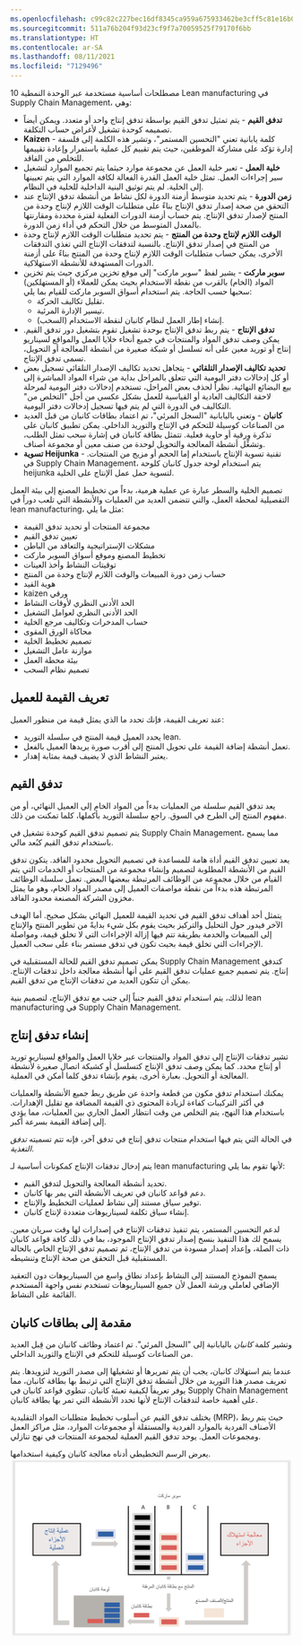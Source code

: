 ```yaml
---
ms.openlocfilehash: c99c82c227bec16df8345ca959a675933462be3cff5c81e16b02d619f8b3c539
ms.sourcegitcommit: 511a76b204f93d23cf9f7a70059525f79170f6bb
ms.translationtype: HT
ms.contentlocale: ar-SA
ms.lasthandoff: 08/11/2021
ms.locfileid: "7129496"
---
```

10 مصطلحات أساسية مستخدمة عبر الوحدة النمطية Lean manufacturing في Supply Chain Management، وهي:

-   **تدفق القيم** - يتم تمثيل تدفق القيم بواسطة تدفق إنتاج واحد أو متعدد. ويمكن أيضاً تصميمه كوحدة تشغيل لأغراض حساب التكلفة.
-   **Kaizen** - كلمة يابانية تعني "التحسين المستمر"، وتشير هذه الكلمة إلى فلسفة إدارة تؤكد على مشاركة الموظفين، حيث يتم تقييم كل عملية باستمرار وإعادة تقييمها للتخلص من الفاقد.
-   **خلية العمل** - تعبر خلية العمل عن مجموعة موارد حيثما يتم تجميع الموارد لتشغيل سير إجراءات العمل. تمثل خلية العمل القدرة الفعالة لكافة الموارد التي يتم تعيينها إلى الخلية. لم يتم توثيق البنية الداخلية للخلية في النظام.
-   **زمن الدورة** - يتم تحديد متوسط أزمنة الدورة لكل نشاط من أنشطة تدفق الإنتاج عند التحقق من صحة إصدار تدفق الإنتاج بناءً على متطلبات الوقت اللازم لإنتاج وحدة من المنتج لإصدار تدفق الإنتاج. يتم حساب أزمنة الدورات الفعلية لفترة محددة ومقارنتها بالمعدل المتوسط من خلال التحكم في أداء زمن الدورة.
-   **الوقت اللازم لإنتاج وحدة من المنتج** - يتم تحديد متطلبات الوقت اللازم لإنتاج وحدة من المنتج في إصدار تدفق الإنتاج. بالنسبة لتدفقات الإنتاج التي تغذي التدفقات الأخرى، يمكن حساب متطلبات الوقت اللازم لإنتاج وحدة من المنتج بناءً على أزمنة الدورات المستهدفة للأنشطة الاستهلاكية.
-   **سوبر ماركت** - يشير لفظ "سوبر ماركت" إلى موقع تخزين مركزي حيث يتم تخزين المواد (الخام) بالقرب من نقطة الاستخدام بحيث يمكن للعملاء (أو المستهلكين) سحبها حسب الحاجة. يتم استخدام أسواق السوبر ماركت للقيام بما يلي:
    - تقليل تكاليف الحركة.
    - تيسير الإدارة المرئية.
    - إنشاء إطار العمل لنظام كانبان لنقطة الاستخدام (السحب).
-   **تدفق الإنتاج** - يتم ربط تدفق الإنتاج بوحدة تشغيل تقوم بتشغيل دور تدفق القيم. يمكن وصف تدفق المواد والمنتجات في جميع أنحاء خلايا العمل والمواقع لسيناريو إنتاج أو توريد معين على أنه تسلسل أو شبكة صغيرة من أنشطة المعالجة أو التحويل، تسمى تدفق الإنتاج.
-   **تحديد تكاليف الإصدار التلقائي** - يتجاهل تحديد تكاليف الإصدار التلقائي تسجيل بعض أو كل إدخالات دفتر اليومية التي تتعلق بالمراحل بداية من شراء المواد المباشرة إلى بيع البضائع النهائية. نظراً لحذف بعض المراحل، تستخدم إدخالات دفتر اليومية لمرحلة لاحقة التكاليف العادية أو القياسية للعمل بشكل عكسي من أجل "التخلص من" التكاليف في الدورة التي لم يتم فيها تسجيل إدخالات دفتر اليومية.
-   **كانبان** - وتعني باليابانية "السجل المرئي"، تم اعتماد بطاقات كانبان من قبل العديد من الصناعات كوسيلة للتحكم في الإنتاج والتوريد الداخلي. يمكن تطبيق كانبان على تذكرة ورقية أو حاوية فعلية. تتمثل بطاقة كانبان في إشارة سحب تمثل الطلب، وتشغِّل أنشطة المعالجة والتحويل لوحدة من صنف معين أو مجموعة أصناف.
-   **تسوية Heijunka** - تقنية تسوية الإنتاج باستخدام إما الحجم أو مزيج من المنتجات. في Supply Chain Management، يتم استخدام لوحة جدول كانبان كلوحة heijunka لتسوية حمل عمل الإنتاج على الخلية.


تصميم الخلية والسطر عبارة عن عملية هرمية، بدءاً من تخطيط المصنع إلى بيئة العمل التفصيلية لمحطة العمل، والتي تتضمن العديد من العمليات والأنشطة التي تلعب دوراً في lean manufacturing، مثل ما يلي: 

 - مجموعة المنتجات أو تحديد تدفق القيمة 
 - تعيين تدفق القيم 
 - مشكلات الإستراتيجية والتعاقد من الباطن 
 - تخطيط المصنع وموقع أسواق السوبر ماركت 
 - توقيتات النشاط وأخذ العينات 
 - حساب زمن دورة المبيعات والوقت اللازم لإنتاج وحدة من المنتج
 - هوية القيد 
 - kaizen ورقي 
 - الحد الأدنى النظري لأوقات النشاط 
 - الحد الأدنى النظري لعوامل التشغيل 
 - حساب المدخرات وتكاليف مرجع الخلية 
 - محاكاة الورق المقوى 
 - تصميم تخطيط الخلية 
 - موازنة عامل التشغيل 
 - بيئة محطة العمل 
 - تصميم نظام السحب


## <a name="identifying-value-for-the-customer"></a>تعريف القيمة للعميل
 

عند تعريف القيمة، فإنك تحدد ما الذي يمثل قيمة من منظور العميل:

-   يحدد العميل قيمة المنتج في سلسلة التوريد lean.
-   تعمل أنشطة إضافة القيمة على تحويل المنتج إلى أقرب صورة يريدها العميل بالفعل.
-   يعتبر النشاط الذي لا يضيف قيمة بمثابة إهدار.


## <a name="value-stream"></a>تدفق القيم
 

يعد تدفق القيم سلسلة من العمليات بدءاً من المواد الخام إلى العميل النهائي، أو من مفهوم المنتج إلى الطرح في السوق. راجع سلسلة التوريد بأكملها، كلما تمكنت من ذلك.

يتم تصميم تدفق القيم كوحدة تشغيل في Supply Chain Management، مما يسمح باستخدام تدفق القيم كبُعد مالي.

يعد تعيين تدفق القيم أداة هامة للمساعدة في تصميم التحويل محدود الفاقد. يتكون تدفق القيم من الأنشطة المطلوبة لتصميم وإنشاء مجموعة من المنتجات أو الخدمات التي يتم القيام من خلال مجموعة من الوظائف المرتبطة ببعضها البعض. تعمل سلسلة الوظائف المرتبطة هذه بدءاً من نقطة مواصفات العميل إلى مصدر المواد الخام، وهو ما يمثل مخزون الشركة المصنعة محدود الفاقد.

يتمثل أحد أهداف تدفق القيم في تحديد القيمة للعميل النهائي بشكل صحيح. أما الهدف الآخر فيدور حول التحليل والتركيز بحيث يقوم بكل شيء بدايةً من تطوير المنتج والإنتاج إلى المبيعات والخدمة بطريقة تتم فيها إزالة الإجراءات التي لا تخلق قيمة، ومواصلة الإجراءات التي تخلق قيمة بحيث تكون في تدفق مستمر بناء على سحب العميل.

يمكن تصميم تدفق القيم للحالة المستقبلية في Supply Chain Management كتدفق إنتاج. يتم تصميم جميع عمليات تدفق القيم على أنها أنشطة معالجة داخل تدفقات الإنتاج. يمكن أن تتكون العديد من تدفقات الإنتاج من تدفق القيم.

لذلك، يتم استخدام تدفق القيم جنباً إلى جنب مع تدفق الإنتاج، لتصميم بنية lean manufacturing في Supply Chain Management.


## <a name="creating-a-production-flow"></a>إنشاء تدفق إنتاج
 

تشير تدفقات الإنتاج إلى تدفق المواد والمنتجات عبر خلايا العمل والمواقع لسيناريو توريد أو إنتاج محدد. كما يمكن وصف تدفق الإنتاج كتسلسل أو كشبكة اتصال صغيرة لأنشطة المعالجة أو التحويل. بعبارة أخرى، يقوم بإنشاء تدفق كلما أمكن في العملية.

يمكنك استخدام تدفق مكون من قطعة واحدة عن طريق ربط جميع الأنشطة والعمليات في أكثر التركيبات كفاءة لزيادة المحتوى ذي القيمة المضافة مع تقليل الإهدارات. باستخدام هذا النهج، يتم التخلص من وقت انتظار العمل الجاري بين العمليات، مما يؤدي إلى إضافة القيمة بسرعة أكبر.

في الحالة التي يتم فيها استخدام منتجات تدفق إنتاج في تدفق آخر، فإنه تتم تسميته *تدفق التغذية*. 

يتم إدخال تدفقات الإنتاج كمكونات أساسية لـ lean manufacturing لأنها تقوم بما يلي: 

 - تحديد أنشطة المعالجة والتحويل لتدفق القيم. 
 - دعم قواعد كانبان في تعريف الأنشطة التي يمر بها كانبان. 
 - توفير سياق مستند إلى نشاط لعمليات التخطيط والإنتاج. 
 - إنشاء سياق تكلفة لسيناريوهات متعددة لإنتاج كانبان.

لدعم التحسين المستمر، يتم تنفيذ تدفقات الإنتاج في إصدارات لها وقت سريان معين. يسمح لك هذا التنفيذ بنسخ إصدار تدفق الإنتاج الموجود، بما في ذلك كافة قواعد كانبان ذات الصلة، وإعداد إصدار مسودة من تدفق الإنتاج، ثم تصميم تدفق الإنتاج الخاص بالحالة المستقبلية قبل التحقق من صحة الإنتاج وتنشيطه.

يسمح النموذج المستند إلى النشاط بإعداد نطاق واسع من السيناريوهات دون التعقيد الإضافي لعاملي ورشة العمل لأن جميع السيناريوهات تستخدم نفس واجهة المستخدم القائمة على النشاط.

## <a name="introduction-to-kanbans"></a>مقدمة إلى بطاقات كانبان
 

وتشير كلمة *كانبان* باليابانية إلى "السجل المرئي". تم اعتماد وظائف كانبان من قِبل العديد من الصناعات كوسيلة للتحكم في الإنتاج والتوريد الداخلي.

عندما يتم استهلاك كانبان، يجب أن يتم تمريرها أو تشغيلها إلى مصدر التوريد لتزويدها. يتم تعريف مصدر هذا التوريد من خلال أنشطة تدفق الإنتاج التي ترتبط بها بطاقة كانبان، مما يوفر تعريفاً لكيفية تعبئة كانبان. تنطوي قواعد كانبان في Supply Chain Management على أهمية خاصة لتدفقات الإنتاج لأنها تحدد الأنشطة التي تمر بها بطاقة كانبان.

يختلف تدفق القيم عن أسلوب تخطيط متطلبات المواد التقليدية (MRP)، حيث يتم ربط الأصناف الفردية بالموارد الفردية والمستقلة أو مجموعات الموارد، مثل مراكز العمل ومجموعات العمل. يوحد تدفق القيم العملية لمجموعة المنتجات في نهج تنازلي. 

يعرض الرسم التخطيطي أدناه معالجة كانبان وكيفية استخدامها.
 ![يعرض الرسم التخطيطي أدناه معالجة كانبان وكيفية استخدامها](../media/kanban-process-usage-1.png)





